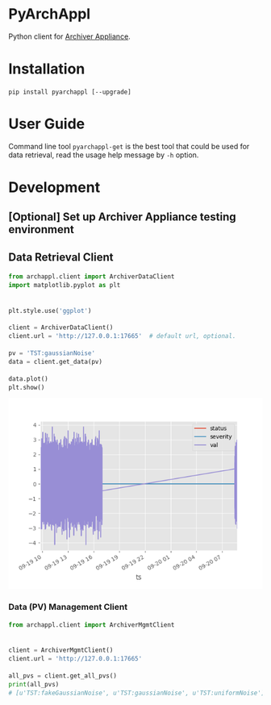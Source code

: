 # PyArchAppl

Python client for [Archiver Appliance](https://slacmshankar.github.io/epicsarchiver_docs/index.html).

# Installation

`pip install pyarchappl [--upgrade]`

# User Guide

Command line tool ``pyarchappl-get`` is the best tool that could be used for
data retrieval, read the usage help message by `-h` option.

# Development

## [Optional] Set up Archiver Appliance testing environment

## Data Retrieval Client
```Python
from archappl.client import ArchiverDataClient
import matplotlib.pyplot as plt


plt.style.use('ggplot')

client = ArchiverDataClient()
client.url = 'http://127.0.0.1:17665'  # default url, optional.

pv = 'TST:gaussianNoise'
data = client.get_data(pv)

data.plot()
plt.show()
```
![](tests/data_plot1.png?raw=true)

### Data (PV) Management Client
```Python
from archappl.client import ArchiverMgmtClient


client = ArchiverMgmtClient()
client.url = 'http://127.0.0.1:17665'

all_pvs = client.get_all_pvs()
print(all_pvs)
# [u'TST:fakeGaussianNoise', u'TST:gaussianNoise', u'TST:uniformNoise']
```
